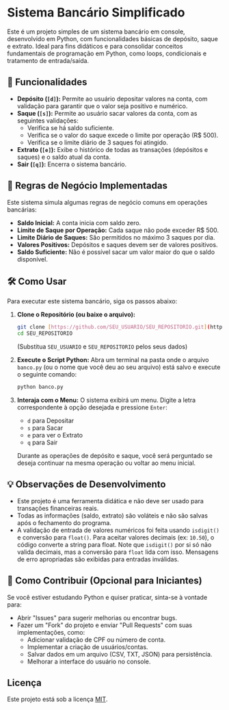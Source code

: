 # Sistema Bancário Simplificado

Este é um projeto simples de um sistema bancário em console, desenvolvido em Python, com funcionalidades básicas de depósito, saque e extrato. Ideal para fins didáticos e para consolidar conceitos fundamentais de programação em Python, como loops, condicionais e tratamento de entrada/saída.

## 🚀 Funcionalidades

* **Depósito (`[d]`):** Permite ao usuário depositar valores na conta, com validação para garantir que o valor seja positivo e numérico.
* **Saque (`[s]`):** Permite ao usuário sacar valores da conta, com as seguintes validações:
    * Verifica se há saldo suficiente.
    * Verifica se o valor do saque excede o limite por operação (R$ 500).
    * Verifica se o limite diário de 3 saques foi atingido.
* **Extrato (`[e]`):** Exibe o histórico de todas as transações (depósitos e saques) e o saldo atual da conta.
* **Sair (`[q]`):** Encerra o sistema bancário.

## 💼 Regras de Negócio Implementadas

Este sistema simula algumas regras de negócio comuns em operações bancárias:

* **Saldo Inicial:** A conta inicia com saldo zero.
* **Limite de Saque por Operação:** Cada saque não pode exceder R$ 500.
* **Limite Diário de Saques:** São permitidos no máximo 3 saques por dia.
* **Valores Positivos:** Depósitos e saques devem ser de valores positivos.
* **Saldo Suficiente:** Não é possível sacar um valor maior do que o saldo disponível.

## 🛠️ Como Usar

Para executar este sistema bancário, siga os passos abaixo:

1.  **Clone o Repositório (ou baixe o arquivo):**
    ```bash
    git clone [https://github.com/SEU_USUARIO/SEU_REPOSITORIO.git](https://github.com/SEU_USUARIO/SEU_REPOSITORIO.git)
    cd SEU_REPOSITORIO
    ```
    (Substitua `SEU_USUARIO` e `SEU_REPOSITORIO` pelos seus dados)

2.  **Execute o Script Python:**
    Abra um terminal na pasta onde o arquivo `banco.py` (ou o nome que você deu ao seu arquivo) está salvo e execute o seguinte comando:
    ```bash
    python banco.py
    ```

3.  **Interaja com o Menu:**
    O sistema exibirá um menu. Digite a letra correspondente à opção desejada e pressione `Enter`:
    * `d` para Depositar
    * `s` para Sacar
    * `e` para ver o Extrato
    * `q` para Sair

    Durante as operações de depósito e saque, você será perguntado se deseja continuar na mesma operação ou voltar ao menu inicial.

## 💡 Observações de Desenvolvimento

* Este projeto é uma ferramenta didática e não deve ser usado para transações financeiras reais.
* Todas as informações (saldo, extrato) são voláteis e não são salvas após o fechamento do programa.
* A validação de entrada de valores numéricos foi feita usando `isdigit()` e conversão para `float()`. Para aceitar valores decimais (ex: `10.50`), o código converte a string para float. Note que `isdigit()` por si só não valida decimais, mas a conversão para `float` lida com isso. Mensagens de erro apropriadas são exibidas para entradas inválidas.

## 🤝 Como Contribuir (Opcional para Iniciantes)

Se você estiver estudando Python e quiser praticar, sinta-se à vontade para:

* Abrir "Issues" para sugerir melhorias ou encontrar bugs.
* Fazer um "Fork" do projeto e enviar "Pull Requests" com suas implementações, como:
    * Adicionar validação de CPF ou número de conta.
    * Implementar a criação de usuários/contas.
    * Salvar dados em um arquivo (CSV, TXT, JSON) para persistência.
    * Melhorar a interface do usuário no console.

## Licença

Este projeto está sob a licença [MIT](https://opensource.org/licenses/MIT).
